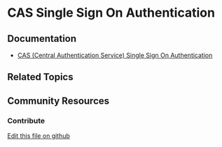 # CAS Single Sign On Authentication

## Documentation

* [CAS (Central Authentication Service) Single Sign On Authentication](https://portal.liferay.dev/docs/7-2/deploy/-/knowledge_base/d/cas-central-authentication-service-single-sign-on-authentication)

## Related Topics


## Community Resources


### Contribute

[Edit this file on github](https://github.com/olafk/controlpanel-documentation-docs/blob/master/md/72en/com_liferay_configuration_admin_web_portlet_InstanceSettingsPortlet/cas.md)
